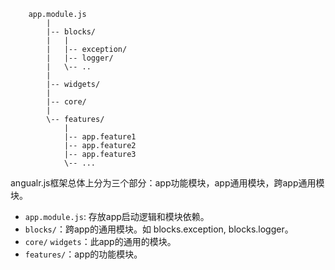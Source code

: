 

```
    app.module.js
        |
        |-- blocks/
        |   |
        |   |-- exception/
        |   |-- logger/
        |   \-- ..
        |
        |-- widgets/
        |
        |-- core/
        |
        \-- features/
            |
            |-- app.feature1
            |-- app.feature2
            |-- app.feature3
            \-- ...

```

angualr.js框架总体上分为三个部分：app功能模块，app通用模块，跨app通用模块。

* `app.module.js`: 存放app启动逻辑和模块依赖。
* `blocks/`：跨app的通用模块。如 blocks.exception, blocks.logger。
* `core/` `widgets`：此app的通用的模块。
* `features/`：app的功能模块。
